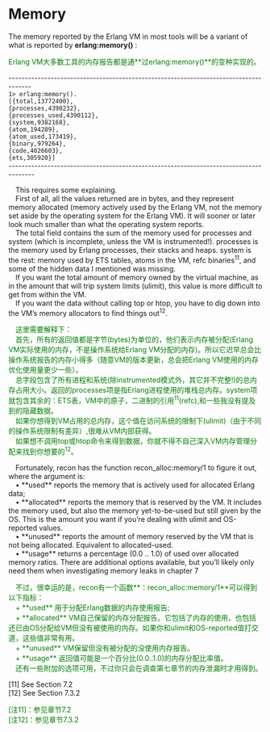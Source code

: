 # Memory
The memory reported by the Erlang VM in most tools will be a variant of what is reported by **erlang:memory()** :
<p></p> <font color="green">
Erlang VM大多数工具的内存报告都是通**过erlang:memory()**的变种实现的。
</font> <p></p>

-------------------------------------------------------------------------------------<br>
`1> erlang:memory().`<br>
`[{total,13772400},`<br>
`{processes,4390232},`<br>
`{processes_used,4390112},`<br>
`{system,9382168},`<br>
`{atom,194289},`<br>
`{atom_used,173419},`<br>
`{binary,979264},`<br>
`{code,4026603},`<br>
`{ets,305920}]`<br>
--------------------------------------------------------------------------------------<br>
<p></p>
&emsp;This requires some explaining.<br>
&emsp;First of all, all the values returned are in bytes, and they represent memory allocated
(memory actively used by the Erlang VM, not the memory set aside by the operating system
for the Erlang VM). It will sooner or later look much smaller than what the operating system reports.<br>
&emsp;The total field contains the sum of the memory used for processes and system (which
is incomplete, unless the VM is instrumented!). processes is the memory used by Erlang
processes, their stacks and heaps. system is the rest: memory used by ETS tables, atoms
in the VM, refc binaries<sup>11</sup>, and some of the hidden data I mentioned was missing.<br>
&emsp;If you want the total amount of memory owned by the virtual machine, as in the amount
that will trip system limits (ulimit), this value is more difficult to get from within the VM.<br>
&emsp;If you want the data without calling top or htop, you have to dig down into the VM’s memory allocators to find things out<sup>12</sup>.
<p></p> <font color="green">
&emsp;这里需要解释下：<br>
&emsp;首先，所有的返回值都是字节(bytes)为单位的，他们表示内存被分配(Erlang VM实际使用的内存，不是操作系统给Erlang VM分配的内存)。所以它迟早总会比操作系统报告的内存小得多（随意VM的版本更新，总会把Erlang VM使用的内存优化使用量更少一些）。<br>
&emsp;总字段包含了所有进程和系统(除instrumented模式外，其它并不完整!)的总内存占用大小。返回的processes项是指Erlang进程使用的堆栈总内存。system项就包含其余的：ETS表，VM中的原子，二进制的引用<sup>11</sup>(refc),和一些我没有提及到的隐藏数据。<br>
&emsp;如果你想得到VM占用的总内存，这个值在访问系统的限制下(ulimit)（由于不同的操作系统限制有差异）,很难从VM内部获得。<br>
&emsp;如果想不调用top或htop命令来得到数据，你就不得不自己深入VM内存管理分配来找到你想要的<sup>12</sup>。
</font> <p></p>
&emsp;Fortunately, recon has the function recon_alloc:memory/1 to figure it out, where the
argument is:<br>
&emsp;• **used** reports the memory that is actively used for allocated Erlang data;<br>
&emsp;• **allocated** reports the memory that is reserved by the VM. It includes the memory
used, but also the memory yet-to-be-used but still given by the OS. This is the amount
you want if you’re dealing with ulimit and OS-reported values.<br>
&emsp;• **unused** reports the amount of memory reserved by the VM that is not being allocated.
Equivalent to allocated-used.<br>
&emsp;• **usage** returns a percentage (0.0 .. 1.0) of used over allocated memory ratios.
There are additional options available, but you’ll likely only need them when investigating memory leaks in chapter 7
<p></p> <font color="green">
&emsp;不过，很幸运的是，recon有一个函数**：recon_alloc:memory/1**可以得到以下指标：<br>
&emsp;+  **used** 用于分配Erlang数据的内存使用报告;<br>
&emsp;+ **allocated** VM自己保留的内存分配报告。它包括了内存的使用，也包括还已由OS分配给VM但没有被使用的内存。如果你和ulimit和OS-reported值打交道，这些值非常有用。<br>
&emsp;+ **unused** VM保留但没有被分配的没使用内存报告。<br>
&emsp;+ **usage** 返回值可能是一个百分比(0.0..1.0)的内存分配比率值。<br>
&emsp;还有一些附加的选项可用，不过你只会在调查第七章节的内存泄漏时才用得到。<br>
</font> <p></p>
[11] See Section 7.2<br>
[12] See Section 7.3.2
<p></p> <font color="green">
[注11]：参见章节7.2<br>
[注12]：参见章节7.3.2<br>
</font> <p></p>

